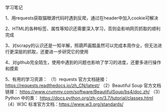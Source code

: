 学习笔记

1、用requests获取猫眼源代码时遇到反爬，通过在header中加入cookie可解决

2、HTML的各种标签、属性等知识还需要深入学习，否则会影响网页抓取的顺利完成

3、对scrapy的认识还是一知半解，照葫芦画瓢虽然可以完成本周作业，但无法进行更深层的抓取，还要进一步研究它的使用

4、对github完全陌生，使用中遇到的问题也影响了学习的进度，还要多进行操作和摸索

5、有用的学习资源：
   （1）requests 官方文档链接： https://requests.readthedocs.io/zh_CN/latest/
   （2）Beautiful Soup 官方文档链接： https://www.crummy.com/software/BeautifulSoup/bs4/doc.zh/
   （3）Python 中的类： https://docs.python.org/zh-cn/3.7/tutorial/classes.html
   （4）W3C 标准官方文档：https://www.w3.org/standards/
